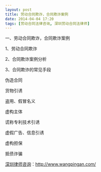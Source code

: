 ```yaml
---
layout: post
title: 劳动合同欺诈，合同欺诈案例
date: 2014-04-04 17:20
tags: [劳动合同法律咨询, 深圳劳动合同法律师]
---
```

一、劳动合同欺诈，合同欺诈案例

1、劳动合同欺诈

2、合同欺诈案例分析

3、合同欺诈的常见手段

伪造合同

货物引诱

盗用、假冒名义

虚构主体

谎称专利技术引诱

虚假广告、信息引诱

虚构担保

抵债诈骗


<a href="http://www.wangpingan.com/">深圳律师咨询</a>：<a href="http://www.wangpingan.com/">http://www.wangpingan.com/</a>

